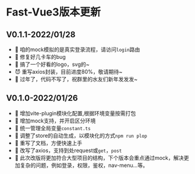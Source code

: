 # Fast-Vue3版本更新
## V0.1.1-2022/01/28
- 🚃 咱的mock模拟的是真实登录流程，请访问`login`路由
- 🥵 修复好几卡车的bug
- 🎸 搞了一个好看的logo，svg的~
- 😈 重写axios封装，目前进度80%，敬请期待~
- 🐯 过年了，代码不写了，祝群里的水友们新年发发发~
## V0.1.0-2022/01/26
- 🎉 增加vite-plugin模块化配置,根据环境变量按需打包
- 📱 增加mock支持，并开启区分环境
- 🧩 统一管理全局变量`constant.ts`
- 🎎 调整了store的自动生成，以模块化的方式`npm run plop`
- 🧬 重写了文档，方便快速上手
- 🍡 改写了axios，支持到处request或`get`，`post`
- 🎸 此次改版将更加符合大型项目的结构，下个版本会重点通过mock，解决更加复杂的问题，例如登录，权限，鉴权，nav-menu...等。